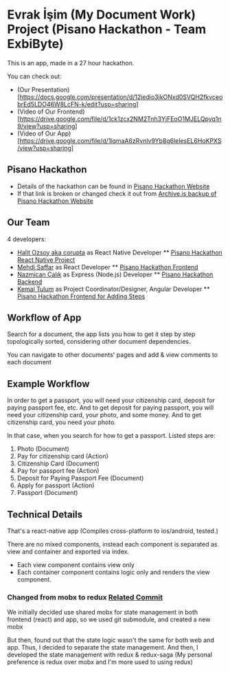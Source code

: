 # Evrak İşim (My Document Work) Project (Pisano Hackathon - Team ExbiByte)

This is an app, made in a 27 hour hackathon.

You can check out:
* (Our Presentation)[https://docs.google.com/presentation/d/12jedio3jkONxd0SVQH2fkvceobrEd5LDO46W8LcFN-k/edit?usp=sharing]
* (Video of Our Frontend)[https://drive.google.com/file/d/1ck1zcx2NM2Tnh3YjFEoO1MJELQpyq1n9/view?usp=sharing]
* (Video of Our App)[https://drive.google.com/file/d/1lqmaA6zRynlv9Yb8g6lelesEL6HoKPXS/view?usp=sharing]

## Pisano Hackathon
* Details of the hackathon can be found in [Pisano Hackathon Website](https://hackathon.pisano.co/)
* If that link is broken or changed check it out from [Archive.is backup of Pisano Hackathon Website](http://archive.is/oVGiI)

## Our Team
4 developers:
* [Halit Ozsoy aka corupta](https://github.com/corupta) as React Native Developer
  ** [Pisano Hackathon React Native Project](https://github.com/corupta/pisano-hackathon-react-native)
* [Mehdi Saffar](https://github.com/MehdiSaffar) as React Developer
  ** [Pisano Hackathon Frontend](https://github.com/MehdiSaffar/pisano-hackathon-frontend)
* [Nazmican Çalık](https://github.com/nazmicancalik) as Express (Node.js) Developer
  ** [Pisano Hackathon Backend](https://github.com/nazmicancalik/pisano-hackathon-backend)
* [Kemal Tulum](https://github.com/kemaltulum) as Project Coordinator/Designer, Angular Developer
  ** [Pisano Hackathon Frontend for Adding Steps](https://github.com/kemaltulum/pisano-exbibyte-frontend)

## Workflow of App

Search for a document,
the app lists you how to get it step by step topologically sorted, considering other document dependencies.

You can navigate to other documents' pages and add & view comments to each document

## Example Workflow

In order to get a passport, you will need your citizenship card, deposit for paying passport fee, etc.
And to get deposit for paying passport, you will need your citizenship card, your photo, and some money.
And to get citizenship card, you need your photo.

In that case, when you search for how to get a passport.
Listed steps are:
1. Photo (Document)
2. Pay for citizenship card (Action)
3. Citizenship Card (Document)
4. Pay for passport fee (Action)
5. Deposit for Paying Passport Fee (Document)
6. Apply for passport (Action)
7. Passport (Document)

## Technical Details

That's a react-native app (Compiles cross-platform to ios/android, tested.)

There are no mixed components, instead each component is separated as view and container and exported via index.
 * Each view component contains view only 
 * Each container component contains logic only and renders the view component.

### Changed from mobx to redux [Related Commit](https://github.com/corupta/pisano-hackathon-react-native/commit/29adc109729ec9f0886ac519bf9a3c0cde938811)

We initially decided use shared mobx for state management in both frontend (react) and app, 
so we used git submodule, and created a new mobx 

But then, found out that the state logic wasn't the same for both web and app. Thus, I decided to separate the state management.
And then, I developed the state management with redux & redux-saga (My personal preference is redux over mobx and I'm more used to using redux)

